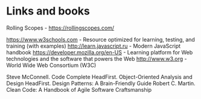 # Links and books

Rolling Scopes - https://rollingscopes.com/

https://www.w3schools.com - Resource optimized for learning, testing, and training (with examples)
http://learn.javascript.ru - Modern JavaScript handbook
https://developer.mozilla.org/en-US - Learning platform for Web technologies and the software that powers the Web
http://www.w3.org - World Wide Web Consortium (W3C)

Steve McConnell. Code Complete
HeadFirst. Object-Oriented Analysis and Design
HeadFirst. Design Patterns: A Brain-Friendly Guide
Robert C. Martin. Clean Code: A Handbook of Agile Software Craftsmanship

